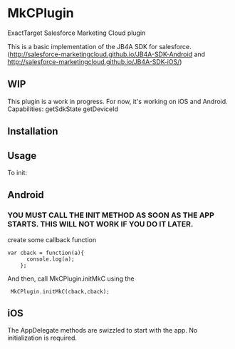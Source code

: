 # MkCPlugin
ExactTarget Salesforce Marketing Cloud plugin

This is a basic implementation of the JB4A SDK for salesforce.(http://salesforce-marketingcloud.github.io/JB4A-SDK-Android and http://salesforce-marketingcloud.github.io/JB4A-SDK-iOS/)

## WIP
This plugin is a work in progress. For now, it's working on iOS and Android.
Capabilities:
getSdkState
getDeviceId

## Installation

## Usage

To init:

## Android
### YOU MUST CALL THE INIT METHOD AS SOON AS THE APP STARTS. THIS WILL NOT WORK IF YOU DO IT LATER.

create some callback function
```
var cback = function(a){
      console.log(a);
    };
```
And then, call MkCPlugin.initMkC using the
```
 MkCPlugin.initMkC(cback,cback);
```
## iOS
The AppDelegate methods are swizzled to start with the app. No initialization is required.


